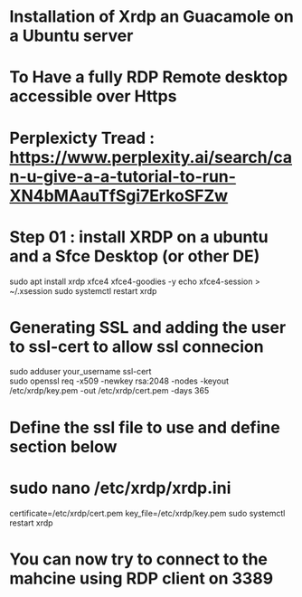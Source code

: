 # Installation of Xrdp an Guacamole on a Ubuntu server
# To Have a fully RDP Remote desktop accessible over Https
# Perplexicty Tread : https://www.perplexity.ai/search/can-u-give-a-a-tutorial-to-run-XN4bMAauTfSgi7ErkoSFZw

# Step 01 : install XRDP on a ubuntu and a Sfce Desktop (or other DE)
sudo apt install xrdp xfce4 xfce4-goodies -y
echo xfce4-session > ~/.xsession
sudo systemctl restart xrdp

# Generating SSL and adding the user to ssl-cert to allow ssl connecion
sudo adduser your_username ssl-cert  
sudo openssl req -x509 -newkey rsa:2048 -nodes -keyout /etc/xrdp/key.pem -out /etc/xrdp/cert.pem -days 365

# Define the ssl file to use and define section below
# sudo nano /etc/xrdp/xrdp.ini
certificate=/etc/xrdp/cert.pem
key_file=/etc/xrdp/key.pem
sudo systemctl restart xrdp

 

# You can now try to connect to the mahcine using RDP client on 3389
